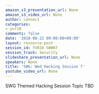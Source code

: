 ```yaml
---
amazon_s3_presentation_url: None
amazon_s3_video_url: None
author: connect
categories:
- yvr18
comments: false
date: '2018-08-22 09:00:00+00:00'
layout: resource-post
session_id: YVR18-SWW07
session_track: Security
slideshare_presentation_url: None
speakers: None
title: 'SWG: Wed Hacking Session 7'
youtube_video_url: None
---
```


SWG Themed Hacking Session Topic TBD